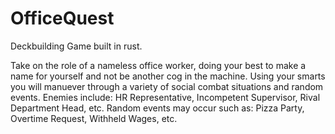 # OfficeQuest
Deckbuilding Game built in rust.

Take on the role of a nameless office worker, doing your best to make a name for yourself and not be another cog in the machine. Using your smarts you will manuever through a variety of social combat situations and random events. Enemies include: HR Representative, Incompetent Supervisor, Rival Department Head, etc. Random events may occur such as: Pizza Party, Overtime Request, Withheld Wages, etc.
